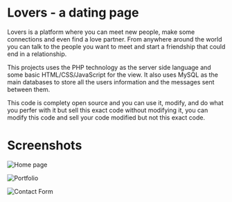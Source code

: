 # Lovers - a dating page

Lovers is a platform where you can meet new people, make some connections and even find a love partner. From anywhere around the world you can talk to the people you want to meet and start a friendship that could end in a relationship.

This projects uses the PHP technology as the server side language and some basic HTML/CSS/JavaScript for the view. It also uses MySQL as the main databases to store all the users information and the messages sent between them.

This code is complety open source and you can use it, modify, and do what you perfer with it but sell this exact code without modifying it, you can modify this code and sell your code modified but not this exact code.

# Screenshots

![Home page](https://github.com/GamertodArk/Lovers-a-dating-page/blob/master/project-screenshots/screenshot-3.png "This is the home page")

![Portfolio](https://github.com/GamertodArk/Lovers-a-dating-page/blob/master/project-screenshots/screenshot-2.png "Show you hablities")

![Contact Form](https://github.com/GamertodArk/Lovers-a-dating-page/blob/master/project-screenshots/screenshot-1.png "Contact Page")
